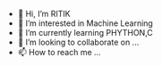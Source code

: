 - 👋 Hi, I’m RITIK
- 👀 I’m interested in Machine Learning
- 🌱 I’m currently learning PHYTHON,C
- 💞️ I’m looking to collaborate on ...
- 📫 How to reach me ...


